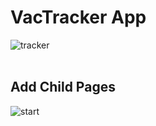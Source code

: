 # VacTracker App

![tracker](https://user-images.githubusercontent.com/96060471/214566054-e77b60dd-94cd-4d2c-afae-74e9aea2afbd.gif)
<br>
<br>
## Add Child Pages

![start](https://user-images.githubusercontent.com/96060471/214568255-12ba285c-db8a-4a8c-93d5-8e4b8360a3b8.jpg)

